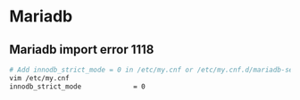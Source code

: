 # Mariadb

## Mariadb import error 1118
```bash
# Add innodb_strict_mode = 0 in /etc/my.cnf or /etc/my.cnf.d/mariadb-server.cnf
vim /etc/my.cnf
innodb_strict_mode             = 0

```